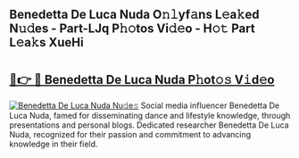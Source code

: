 ## Benedetta De Luca Nuda O𝚗𝚕yf𝚊ns L𝚎a𝚔ed N𝚞𝚍es - Part-LJq P𝚑𝚘tos Vi𝚍𝚎o - H𝚘𝚝 Part L𝚎a𝚔s XueHi

# <h2><a href="http://kf48p03.oniu.top/?m=Benedetta+De+Luca+Nuda">🔗👉 🔴 Benedetta De Luca Nuda P𝚑ot𝚘𝚜 V𝚒d𝚎o</a></h2>

[![Benedetta De Luca Nuda Nu𝚍e𝚜](https://i.imgur.com/0qMVB7G.gif)](http://kf48p03.oniu.top/?m=Benedetta+De+Luca+Nuda)
Social media influencer Benedetta De Luca Nuda, famed for disseminating dance and lifestyle knowledge, through presentations and personal blogs. Dedicated researcher Benedetta De Luca Nuda, recognized for their passion and commitment to advancing knowledge in their field.  
